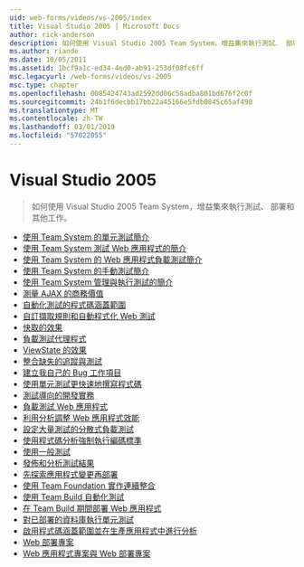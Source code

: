 ```yaml
---
uid: web-forms/videos/vs-2005/index
title: Visual Studio 2005 | Microsoft Docs
author: rick-anderson
description: 如何使用 Visual Studio 2005 Team System，增益集來執行測試、 部署和其他工作。
ms.author: riande
ms.date: 10/05/2011
ms.assetid: 1bcf9a1c-ed34-4ed0-ab91-253df08fc6ff
msc.legacyurl: /web-forms/videos/vs-2005
msc.type: chapter
ms.openlocfilehash: 0085424743ad2592dd06c58adba801bd676f2c0f
ms.sourcegitcommit: 24b1f6decbb17bb22a45166e5fdb0845c65af498
ms.translationtype: MT
ms.contentlocale: zh-TW
ms.lasthandoff: 03/01/2019
ms.locfileid: "57022055"
---
```

<a name="visual-studio-2005"></a>Visual Studio 2005
====================
> 如何使用 Visual Studio 2005 Team System，增益集來執行測試、 部署和其他工作。


- [使用 Team System 的單元測試簡介](introduction-to-unit-testing-with-team-system.md)
- [使用 Team System 測試 Web 應用程式的簡介](introduction-to-testing-web-applications-with-team-system.md)
- [使用 Team System 的 Web 應用程式負載測試簡介](introduction-to-load-testing-web-applications-with-team-system.md)
- [使用 Team System 的手動測試簡介](introduction-to-manual-testing-with-team-system.md)
- [使用 Team System 管理與執行測試的簡介](introduction-to-managing-and-running-tests-with-team-system.md)
- [測量 AJAX 的商務價值](measuring-the-business-value-of-ajax.md)
- [自動化測試的程式碼涵蓋範圍](code-coverage-of-automated-tests.md)
- [自訂擷取規則和自動程式化 Web 測試](custom-extraction-rules-and-coded-web-tests.md)
- [快取的效果](the-effects-of-caching.md)
- [負載測試代理程式](using-the-load-test-agent.md)
- [ViewState 的效果](the-effects-of-viewstate.md)
- [整合缺失的追蹤與測試](how-do-i-integrate-defect-tracking-with-testing.md)
- [建立我自己的 Bug 工作項目](how-do-i-create-my-own-bug-work-item.md)
- [使用單元測試更快速地撰寫程式碼](how-do-i-write-code-more-quickly-with-unit-tests.md)
- [測試導向的開發實務](how-do-i-practice-test-driven-development.md)
- [負載測試 Web 應用程式](how-do-i-load-test-a-web-application.md)
- [利用分析調整 Web 應用程式效能](how-do-i-tune-web-application-performance-with-profiling.md)
- [設定大量測試的分散式負載測試](how-do-i-set-up-distributed-load-testing-for-high-volume-tests.md)
- [使用程式碼分析強制執行編碼標準](how-do-i-enforce-coding-standards-with-code-analysis.md)
- [使用一般測試](how-do-i-use-generic-tests.md)
- [發佈和分析測試結果](how-do-i-publish-and-analyze-test-results.md)
- [先探索應用程式變更再部署](how-do-i-discover-application-changes-prior-to-deployment.md)
- [使用 Team Foundation 實作連續整合](how-do-i-implement-continuous-integration-with-team-foundation.md)
- [使用 Team Build 自動化測試](how-do-i-automate-testing-using-team-build.md)
- [在 Team Build 期間部署 Web 應用程式](how-do-i-deploy-a-web-application-during-a-team-build.md)
- [對已部署的資料庫執行單元測試](how-do-i-run-unit-tests-against-a-deployed-database.md)
- [啟用程式碼涵蓋範圍並在生產應用程式中進行分析](how-do-i-enable-code-coverage-and-profiling-in-production-applications.md)
- [Web 部署專案](web-deployment-projects.md)
- [Web 應用程式專案與 Web 部署專案](web-application-projects-web-deployment-projects.md)
